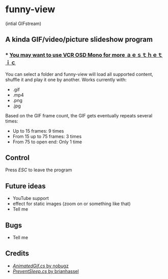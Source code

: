 # funny-view
(intial GIFstream)
## A kinda GIF/video/picture slideshow program

### * [You may want to use VCR OSD Mono for more ａｅｓｔｈｅｔｉｃ](https://www.dafont.com/vcr-osd-mono.font)

You can select a folder and funny-view will load all supported content, shuffle it and play it one by another.
Works currently with:
* .gif
* .mp4
* .png
* .jpg

Based on the GIF frame count, the GIF gets eventually repeats several times:
* Up to 15 frames: 9 times
* From 15 up to 75 frames: 3 times
* From 75 to open end: Only 1 time

## Control
Press _ESC_ to leave the program

## Future ideas
* YouTube support
* effect for static images (zoom on or something like that)
* Tell me

## Bugs
* Tell me

## Credits
* [_AnimatedGif.cs_ by nobugz ](https://social.microsoft.com/Forums/en-US/fcb7d14d-d15b-4336-971c-94a80e34b85e/editing-animated-gifs-in-c?forum=netfxbcl)
* [_PreventSleep.cs_ by brianhassel](https://gist.github.com/brianhassel/e918c7b9f1a6265ff8f9)
